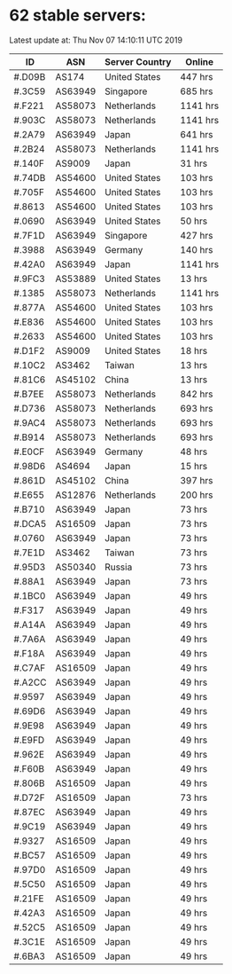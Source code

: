 # 62 stable servers:

Latest update at: Thu Nov 07 14:10:11 UTC 2019

| ID | ASN | Server Country | Online |
| -- | --- | -------------- | ------ |
| #.D09B | AS174 | United States | 447 hrs |
| #.3C59 | AS63949 | Singapore | 685 hrs |
| #.F221 | AS58073 | Netherlands | 1141 hrs |
| #.903C | AS58073 | Netherlands | 1141 hrs |
| #.2A79 | AS63949 | Japan | 641 hrs |
| #.2B24 | AS58073 | Netherlands | 1141 hrs |
| #.140F | AS9009 | Japan | 31 hrs |
| #.74DB | AS54600 | United States | 103 hrs |
| #.705F | AS54600 | United States | 103 hrs |
| #.8613 | AS54600 | United States | 103 hrs |
| #.0690 | AS63949 | United States | 50 hrs |
| #.7F1D | AS63949 | Singapore | 427 hrs |
| #.3988 | AS63949 | Germany | 140 hrs |
| #.42A0 | AS63949 | Japan | 1141 hrs |
| #.9FC3 | AS53889 | United States | 13 hrs |
| #.1385 | AS58073 | Netherlands | 1141 hrs |
| #.877A | AS54600 | United States | 103 hrs |
| #.E836 | AS54600 | United States | 103 hrs |
| #.2633 | AS54600 | United States | 103 hrs |
| #.D1F2 | AS9009 | United States | 18 hrs |
| #.10C2 | AS3462 | Taiwan | 13 hrs |
| #.81C6 | AS45102 | China | 13 hrs |
| #.B7EE | AS58073 | Netherlands | 842 hrs |
| #.D736 | AS58073 | Netherlands | 693 hrs |
| #.9AC4 | AS58073 | Netherlands | 693 hrs |
| #.B914 | AS58073 | Netherlands | 693 hrs |
| #.E0CF | AS63949 | Germany | 48 hrs |
| #.98D6 | AS4694 | Japan | 15 hrs |
| #.861D | AS45102 | China | 397 hrs |
| #.E655 | AS12876 | Netherlands | 200 hrs |
| #.B710 | AS63949 | Japan | 73 hrs |
| #.DCA5 | AS16509 | Japan | 73 hrs |
| #.0760 | AS63949 | Japan | 73 hrs |
| #.7E1D | AS3462 | Taiwan | 73 hrs |
| #.95D3 | AS50340 | Russia | 73 hrs |
| #.88A1 | AS63949 | Japan | 73 hrs |
| #.1BC0 | AS63949 | Japan | 49 hrs |
| #.F317 | AS63949 | Japan | 49 hrs |
| #.A14A | AS63949 | Japan | 49 hrs |
| #.7A6A | AS63949 | Japan | 49 hrs |
| #.F18A | AS63949 | Japan | 49 hrs |
| #.C7AF | AS16509 | Japan | 49 hrs |
| #.A2CC | AS63949 | Japan | 49 hrs |
| #.9597 | AS63949 | Japan | 49 hrs |
| #.69D6 | AS63949 | Japan | 49 hrs |
| #.9E98 | AS63949 | Japan | 49 hrs |
| #.E9FD | AS63949 | Japan | 49 hrs |
| #.962E | AS63949 | Japan | 49 hrs |
| #.F60B | AS63949 | Japan | 49 hrs |
| #.806B | AS16509 | Japan | 49 hrs |
| #.D72F | AS16509 | Japan | 73 hrs |
| #.87EC | AS63949 | Japan | 49 hrs |
| #.9C19 | AS63949 | Japan | 49 hrs |
| #.9327 | AS16509 | Japan | 49 hrs |
| #.BC57 | AS16509 | Japan | 49 hrs |
| #.97D0 | AS16509 | Japan | 49 hrs |
| #.5C50 | AS16509 | Japan | 49 hrs |
| #.21FE | AS16509 | Japan | 49 hrs |
| #.42A3 | AS16509 | Japan | 49 hrs |
| #.52C5 | AS16509 | Japan | 49 hrs |
| #.3C1E | AS16509 | Japan | 49 hrs |
| #.6BA3 | AS16509 | Japan | 49 hrs |

